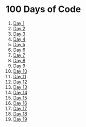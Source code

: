# 100 Days of Code
1. [Day 1](Day%20001%20-%20Beginner%20-%20Working%20with%20Variables%20in%20Python%20to%20Manage%20Data)
2. [Day 2](Day%20002%20-%20Beginner%20-%20Understanding%20Data%20Types%20and%20How%20to%20Manipulate%20Strings)
3. [Day 3](Day%20003%20-%20Beginner%20-%20Control%20Flow%20and%20Logical%20Operators)
4. [Day 4](Day%20004%20-%20Beginner%20-%20Randomisation%20and%20Python%20Lists)
5. [Day 5](Day%20005%20-%20Beginner%20-%20Python%20Loops)
6. [Day 6](Day%20006%20-%20Beginner%20-%20Python%20Functions%20%26%20Karel)
7. [Day 7](Day%20007%20-%20Beginner%20-%20Hangman)
8. [Day 8](Day%20008%20-%20Beginner%20-%20Function%20Parameters%20%26%20Caesar%20Cipher)
9. [Day 9](Day%20009%20-%20Beginner%20-%20Dictionaries%2C%20Nesting%20and%20the%20Secret%20Auction)
10. [Day 10](Day%20010%20-%20Beginner%20-%20Functions%20with%20Outputs)
11. [Day 11](Day%20011%20-%20Beginner%20-%20The%20Blackjack%20Capstone%20Project)
12. [Day 12](Day%20012%20%20-%20Beginner%20-%20Scope%20%26%20Number%20Guessing%20Game)
13. [Day 13](Day%20013%20-%20Beginner%20-%20Debugging%20How%20to%20Find%20and%20Fix%20Errors%20in%20your%20Code)
14. [Day 14](Day%20014%20-%20Beginner%20-%20Higher%20Lower%20Game%20Project)
15. [Day 15](Day%20015%20-%20Intermediate%20-%20Local%20Development%20Environment%20Setup%20%26%20the%20Coffee%20Machine)
16. [Day 16](Day%20016%20%20-%20Intermediate%20-%20Object%20Oriented%20Programming%20(OOP))
17. [Day 17](Day%2017%20-%20Intermediate%20-%20The%20Quiz%20Project%20%26%20the%20Benefits%20of%20OOP)
18. [Day 18](Day%20018%20-%20Intermediate%20-%20Turtle%20%26%20the%20Graphical%20User%20Interface%20(GUI))
19. [Day 19](Day%20019%20-%20Intermediate%20-%20Instances%2C%20State%20and%20Higher%20Order%20Functions)